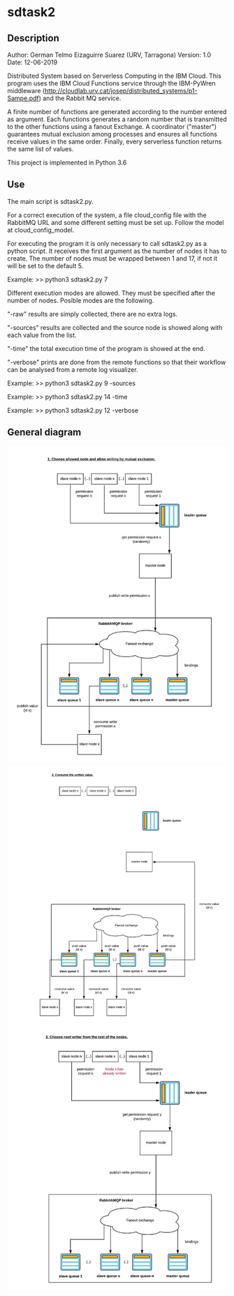 # sdtask2

## Description

Author: German Telmo Eizaguirre Suarez (URV, Tarragona)
Version: 1.0
Date: 12-06-2019

Distributed System based on Serverless Computing in the IBM Cloud.
This program uses the IBM Cloud Functions service through the IBM-PyWren middleware 
(http://cloudlab.urv.cat/josep/distributed_systems/p1-Sampe.pdf) and the Rabbit MQ 
service.

A finite number of functions are generated according to the number entered as argument.
Each functions generates a random number that is transmitted to the other functions
using a fanout Exchange. A coordinator ("master") guarantees mutual exclusion among
processes and ensures all functions receive values in the same order. Finally, every
serverless function returns the same list of values.

This project is implemented in Python 3.6

## Use

The main script is sdtask2.py.

For a correct execution of the system, a file cloud_config file with the RabbitMQ URL and some 
different setting must be set up. Follow the model at cloud_config_model.

For executing the program it is only necessary to call sdtask2.py as a python script. It receives the
first argument as the number of nodes it has to create. The number of nodes must be wrapped
between 1 and 17, if not it will be set to the default 5.

Example: >> python3 sdtask2.py 7

Different execution modes are allowed. They must be specified after the number of nodes. 
Posible modes are the following.

"-raw" results are simply collected, there are no extra logs.

"-sources" results are collected and the source node is showed along with each value from
the list.

"-time" the total execution time of the program is showed at the end.

"-verbose" prints are done from the remote functions so that their workflow can be
analysed from a remote log visualizer.

Example: >> python3 sdtask2.py 9 -sources

Example: >> python3 sdtask2.py 14 -time

Example: >> python3 sdtask2.py 12 -verbose

## General diagram
![Alt text](diagrams/distributedsystemSD1.jpeg?raw=true "General diagram of our distributed system 1")
![Alt text](diagrams/distributedsystemSD2.jpeg?raw=true "General diagram of our distributed system 2")
![Alt text](diagrams/distributedsystemSD3.jpeg?raw=true "General diagram of our distributed system 3")


